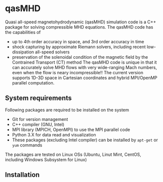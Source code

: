 # qasMHD
Quasi all-speed magnetohydrodynamic (qasMHD) simulation code is a C++ package for solving compressible MHD equations.
The qasMHD code has the capabilities of
- up to 4th order accuracy in space, and 3rd order accuracy in time
- shock capturing by approximate Riemann solvers, including recent low-dissipation all-speed solvers
- preservation of the solenoidal condition of the magnetic field by the Contrained Transport (CT) method 
The qasMHD code is unique in that it can accurately solve MHD flows with very wide-ranging Mach numbers, even when the flow is neary incompressible!!
The current version supports 1D-3D space in Cartesian coordinates and hybrid MPI/OpenMP parallel computation.

## System requirements
Following packages are required to be installed on the system
- Git for version management
- C++ compiler (GNU, Intel)
- MPI library (MPICH, OpenMPI) to use the MPI parallel code
- Python 3.X for data read and visualization
- These packages (excluding Intel compiler) can be installed by `apt-get` or `yum` commands

The packages are tested on Linux OSs (Ubuntu, Linut Mint, CentOS, including Windows Subsystem for Linux)

## Installation

